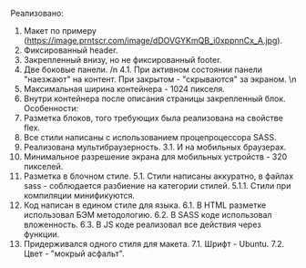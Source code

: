 Реализовано:
1. Макет по примеру (https://image.prntscr.com/image/dDOVGYKmQB_i0xppnnCx_A.jpg).
2. Фиксированный header.
3. Закрепленный внизу, но не фиксированный footer.
4. Две боковые панели. /n
4.1. При активном состоянии панели "наезжают" на контент. При закрытом - "скрываются" за экраном. \n
5. Максимальная ширина контейнера - 1024 пикселя.
6. Внутри контейнера после описания страницы закрепленный блок.
Особенности:
1. Разметка блоков, того требующих была реализована на свойстве flex.
2. Все стили написаны с использованием процепроцессора SASS.
3. Реализована мультибраузерность.
3.1. И на мобильных браузерах.
4. Минимальное разрешение экрана для мобильных устройств - 320 пикселей.
5. Разметка в блочном стиле.
5.1. Стили написаны аккуратно, в файлах sass - соблюдается разбиение на категории стилей.
5.1.1. Стили при компиляции минификуются.
6. Код написан в едином стиле для языка.
6.1. В HTML разметке использовал БЭМ методологию.
6.2. В SASS коде использовал вложенность.
6.3. В JS коде реализовал все действия через функции.
7. Придерживался одного стиля для макета.
7.1. Шрифт - Ubuntu.
7.2. Цвет - "мокрый асфальт".